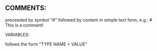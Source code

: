 ## COMMENTS:

preceeded by symbol "#" followed by content in simple text form, e.g.:
    # This is a comment!




VARIABLES:

follows the form "TYPE NAME = VALUE"